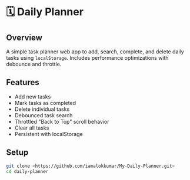 # 🗓️ Daily Planner

## Overview

A simple task planner web app to add, search, complete, and delete daily tasks using `localStorage`. Includes performance optimizations with debounce and throttle.

## Features

- Add new tasks
- Mark tasks as completed
- Delete individual tasks
- Debounced task search
- Throttled "Back to Top" scroll behavior
- Clear all tasks
- Persistent with localStorage

## Setup

```bash
git clone <https://github.com/iamalokkumar/My-Daily-Planner.git>
cd daily-planner
